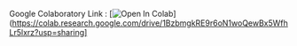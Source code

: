 Google Colaboratory Link : [![Open In Colab](https://colab.research.google.com/assets/colab-badge.svg)](https://colab.research.google.com/drive/1BzbmgkRE9r6oN1woQewBx5WfhLr5lxrz?usp=sharing]
